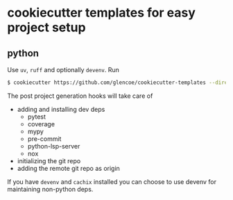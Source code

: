 # cookiecutter templates for easy project setup

## python

Use `uv`, `ruff` and optionally `devenv`.
Run
```bash
$ cookiecutter https://github.com/glencoe/cookiecutter-templates --directory=python
```

The post project generation hooks will take care of 

- adding and installing dev deps
  - pytest
  - coverage
  - mypy
  - pre-commit
  - python-lsp-server
  - nox
- initializing the git repo
- adding the remote git repo as origin


If you have `devenv` and `cachix` installed you can choose to use devenv for maintaining
non-python deps.
